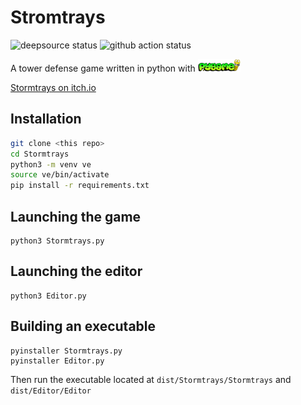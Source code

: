 # Stromtrays
<p>
<img src="https://deepsource.io/gh/Minigrim0/Stormtrays.svg/?label=active+issues&show_trend=true&token=9zXI6PGE43X7aVUJL0rgA6Qf" alt="deepsource status" title="deepsource status" />
<img src="https://github.com/Minigrim0/Stormtrays/actions/workflows/linting.yml/badge.svg" alt="github action status" title="itch.io build and push" /> 
</p>

<p>
    A tower defense game written in python with <a href="https://pygame.org"><img src=".meta/pygame.png" height=20 alt="pygame" title="pygame" /></a>
</p>
<p>
    <a href="https://minigrim0.itch.io/stormtrays">Stormtrays on itch.io</a>
</p>
    
## Installation

```bash
git clone <this repo>
cd Stormtrays
python3 -m venv ve
source ve/bin/activate
pip install -r requirements.txt
```

## Launching the game

```
python3 Stormtrays.py
```

## Launching the editor

```
python3 Editor.py
```

## Building an executable

```
pyinstaller Stormtrays.py
pyinstaller Editor.py
```

Then run the executable located at `dist/Stormtrays/Stormtrays` and `dist/Editor/Editor`
